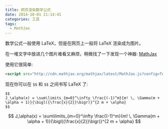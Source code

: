 ```yaml
---
title: 网页渲染数学公式
date: 2014-10-01 21:14:41
categories: 工具
tags:
  - MathJax
---
```

数学公式一般使用 LaTeX，但是在网页上一般将 LaTeX 渲染成为图片。

在一堆文字中放进几个图片难看又麻烦，稍微找了一下发现一个神器: [MathJax](http://www.mathjax.org/)

使用它很简单: 

```html
<script src="http://cdn.mathjax.org/mathjax/latest/MathJax.js?config=TeX-AMS-MML_HTMLorMML"></script>
```

现在你可以在 ```$$``` 和 ```$$``` 之间书写 LaTeX 了: 

```
$$
J_\alpha(x) = \sum\limits_{m=0}^\infty \frac{(-1)^m}{m! \, \Gamma(m + \alpha + 1)}{\bigl({\frac{x}{2}}\bigr)}^{2 m + \alpha}
$$
```

$$
J_\alpha(x) = \sum\limits_{m=0}^\infty \frac{(-1)^m}{m! \, \Gamma(m + \alpha + 1)}{\bigl({\frac{x}{2}}\bigr)}^{2 m + \alpha}
$$